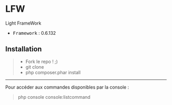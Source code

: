 # LFW
Light FrameWork

 - <kbd>Framework</kbd> : 0.6.132

Installation
----------

> - Fork le repo ! ;)
> - git clone
> - php composer.phar install

----------

Pour accéder aux commandes disponibles par la console :
> php console console:listcommand